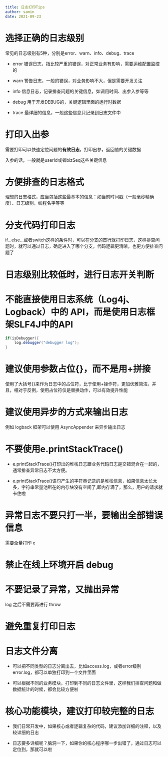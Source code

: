```yaml
title: 日志打印Tips 
author: samin
date: 2021-09-23
```

# 选择正确的日志级别

常见的日志级别有5种，分别是error、warn、info、debug、trace

- error 错误日志，指比较严重的错误，对正常业务有影响，需要运维配置监控的

- warn 警告日志，一般的错误，对业务影响不大，但是需要开发关注

- info 信息日志，记录排查问题的关键信息，如调用时间、出参入参等等

- debug 用于开发DEBUG的，关键逻辑里面的运行时数据

- trace 最详细的信息，一般这些信息只记录到日志文件中

# 打印入出参

需要打印可以快速定位问题的**有效日志**，打印出参，返回值的关键数据

入参的话，一般就是userId或者bizSeq这些关键信息

# 方便排查的日志格式

理想的日志格式，应当包括这些最基本的信息：如当前时间戳（一般毫秒精确度）、日志级别，线程名字等等

# 分支代码打印日志

if...else...或者switch这样的条件时，可以在分支的首行就打印日志，这样排查问题时，就可以通过日志，确定进入了哪个分支，代码逻辑更清晰，也更方便排查问题了

# 日志级别比较低时，进行日志开关判断

# 不能直接使用日志系统（Log4j、Logback）中的 API，而是使用日志框架SLF4J中的API

```java
if(isDebugger){
    log.debugger("debugger log");    
}
```

# 建议使用参数占位{}，而不是用+拼接

使用了大括号{}来作为日志中的占位符，比于使用+操作符，更加优雅简洁。并且，相对于反例，使用占位符仅是替换动作，可以有效提升性能

# 建议使用异步的方式来输出日志

例如 logback 框架可以使用 AsyncAppender 来异步输出日志

# 不要使用e.printStackTrace()


- e.printStackTrace()打印出的堆栈日志跟业务代码日志是交错混合在一起的，通常排查异常日志不太方便。
 
- e.printStackTrace()语句产生的字符串记录的是堆栈信息，如果信息太长太多，字符串常量池所在的内存块没有空间了,即内存满了，那么，用户的请求就卡住啦

# 异常日志不要只打一半，要输出全部错误信息

需要全量打印 e

# 禁止在线上环境开启 debug

# 不要记录了异常，又抛出异常

log 之后不需要再进行 throw

# 避免重复打印日志

# 日志文件分离


- 可以把不同类型的日志分离出去，比如access.log，或者error级别error.log，都可以单独打印到一个文件里面
 
- 可以根据不同的业务模块，打印到不同的日志文件里，这样我们排查问题和做数据统计的时候，都会比较方便啦

# 核心功能模块，建议打印较完整的日志

- 我们日常开发中，如果核心或者逻辑复杂的代码，建议添加详细的注释，以及较详细的日志

- 日志要多详细呢？脑洞一下，如果你的核心程序哪一步出错了，通过日志可以定位到，那就可以啦

